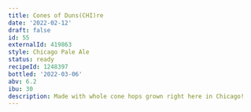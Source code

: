 ```yaml
---
title: Cones of Duns(CHI)re
date: '2022-02-12'
draft: false
id: 55
externalId: 419863
style: Chicago Pale Ale
status: ready
recipeId: 1248397
bottled: '2022-03-06'
abv: 6.2
ibu: 30
description: Made with whole cone hops grown right here in Chicago!
---
```

